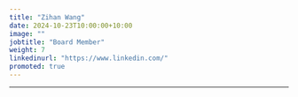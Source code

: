 ```yaml
---
title: "Zihan Wang"
date: 2024-10-23T10:00:00+10:00
image: ""
jobtitle: "Board Member"
weight: 7
linkedinurl: "https://www.linkedin.com/"
promoted: true
---
```



---
